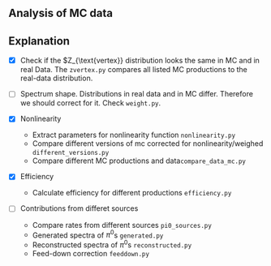 Analysis of MC data
-------------------

## Explanation

- [x] Check if the $Z_{\text{vertex}} distribution looks the same in MC and in real Data. 
The `zvertex.py` compares all listed MC productions to the real-data distribution.

- [ ] Spectrum shape. Distributions in real data and in MC differ. Therefore 
      we should correct for it. Check `weight.py`.

- [x] Nonlinearity
	- Extract parameters for nonlinearity function `nonlinearity.py`
	- Compare different versions of mc corrected for nonlinearity/weighed `different_versions.py`
	- Compare different MC productions and data`compare_data_mc.py`

- [x] Efficiency
	- Calculate efficiency for different productions `efficiency.py`

- [ ] Contributions from differet sources
	- Compare rates from different sources `pi0_sources.py`
	- Generated spectra of $\pi^{0}$s `generated.py`
	- Reconstructed spectra of $\pi^{0}$s `reconstructed.py`
	- Feed-down correction `feeddown.py`
